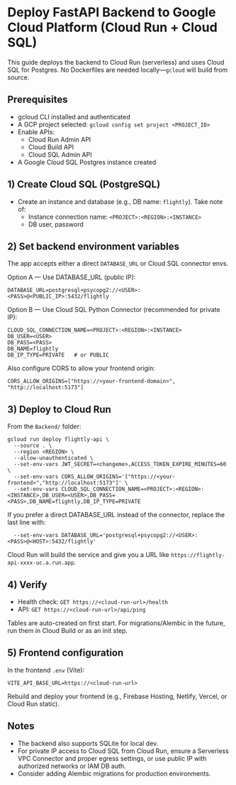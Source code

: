 # Deploy FastAPI Backend to Google Cloud Platform (Cloud Run + Cloud SQL)

This guide deploys the backend to Cloud Run (serverless) and uses Cloud SQL for Postgres. No Dockerfiles are needed locally—`gcloud` will build from source.

## Prerequisites

- gcloud CLI installed and authenticated
- A GCP project selected: `gcloud config set project <PROJECT_ID>`
- Enable APIs:
  - Cloud Run Admin API
  - Cloud Build API
  - Cloud SQL Admin API
- A Google Cloud SQL Postgres instance created

## 1) Create Cloud SQL (PostgreSQL)

- Create an instance and database (e.g., DB name: `flightly`). Take note of:
  - Instance connection name: `<PROJECT>:<REGION>:<INSTANCE>`
  - DB user, password

## 2) Set backend environment variables

The app accepts either a direct `DATABASE_URL` or Cloud SQL connector envs.

Option A — Use DATABASE_URL (public IP):

```
DATABASE_URL=postgresql+psycopg2://<USER>:<PASS>@<PUBLIC_IP>:5432/flightly
```

Option B — Use Cloud SQL Python Connector (recommended for private IP):

```
CLOUD_SQL_CONNECTION_NAME=<PROJECT>:<REGION>:<INSTANCE>
DB_USER=<USER>
DB_PASS=<PASS>
DB_NAME=flightly
DB_IP_TYPE=PRIVATE   # or PUBLIC
```

Also configure CORS to allow your frontend origin:

```
CORS_ALLOW_ORIGINS=["https://<your-frontend-domain>", "http://localhost:5173"]
```

## 3) Deploy to Cloud Run

From the `Backend/` folder:

```
gcloud run deploy flightly-api \
  --source . \
  --region <REGION> \
  --allow-unauthenticated \
  --set-env-vars JWT_SECRET=<changeme>,ACCESS_TOKEN_EXPIRE_MINUTES=60 \
  --set-env-vars CORS_ALLOW_ORIGINS='["https://<your-frontend>","http://localhost:5173"]' \
  --set-env-vars CLOUD_SQL_CONNECTION_NAME=<PROJECT>:<REGION>:<INSTANCE>,DB_USER=<USER>,DB_PASS=<PASS>,DB_NAME=flightly,DB_IP_TYPE=PRIVATE
```

If you prefer a direct DATABASE_URL instead of the connector, replace the last line with:

```
  --set-env-vars DATABASE_URL='postgresql+psycopg2://<USER>:<PASS>@<HOST>:5432/flightly'
```

Cloud Run will build the service and give you a URL like `https://flightly-api-xxxx-uc.a.run.app`.

## 4) Verify

- Health check: `GET https://<cloud-run-url>/health`
- API: `GET https://<cloud-run-url>/api/ping`

Tables are auto-created on first start. For migrations/Alembic in the future, run them in Cloud Build or as an init step.

## 5) Frontend configuration

In the frontend `.env` (Vite):

```
VITE_API_BASE_URL=https://<cloud-run-url>
```

Rebuild and deploy your frontend (e.g., Firebase Hosting, Netlify, Vercel, or Cloud Run static).

## Notes

- The backend also supports SQLite for local dev.
- For private IP access to Cloud SQL from Cloud Run, ensure a Serverless VPC Connector and proper egress settings, or use public IP with authorized networks or IAM DB auth.
- Consider adding Alembic migrations for production environments.
